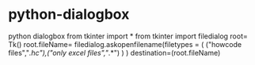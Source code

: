 # python-dialogbox
python dialogbox
from tkinter import *
from tkinter import filedialog
root= Tk()
root.fileName= filedialog.askopenfilename(filetypes = ( ("howcode files","*.hc"),("only excel files","*.*") ) )
destination=(root.fileName)
